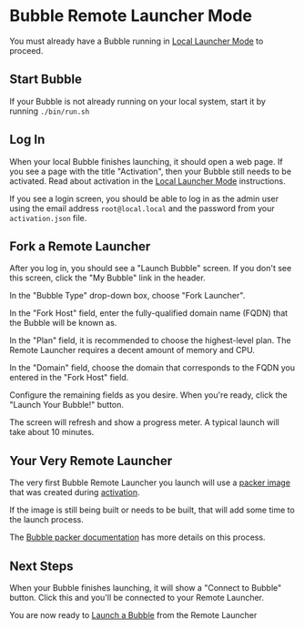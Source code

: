 Bubble Remote Launcher Mode
===========================
You must already have a Bubble running in [Local Launcher Mode](local-launcher.md) to proceed.

## Start Bubble
If your Bubble is not already running on your local system, start it by running `./bin/run.sh`

## Log In
When your local Bubble finishes launching, it should open a web page. If you see a page with the title "Activation",
then your Bubble still needs to be activated. Read about activation in the [Local Launcher Mode](local-launcher.md) instructions.

If you see a login screen, you should be able to log in as the admin user using the email
address `root@local.local` and the password from your `activation.json` file.

## Fork a Remote Launcher
After you log in, you should see a "Launch Bubble" screen.
If you don't see this screen, click the "My Bubble" link in the header.

In the "Bubble Type" drop-down box, choose "Fork Launcher".

In the "Fork Host" field, enter the fully-qualified domain name (FQDN) that the Bubble will be known as.

In the "Plan" field, it is recommended to choose the highest-level plan. The Remote Launcher requires a decent amount
of memory and CPU.

In the "Domain" field, choose the domain that corresponds to the FQDN you entered in the "Fork Host" field.

Configure the remaining fields as you desire. When you're ready, click the "Launch Your Bubble!" button.

The screen will refresh and show a progress meter. A typical launch will take about 10 minutes.

## Your Very Remote Launcher
The very first Bubble Remote Launcher you launch will use a [packer image](packer.md) that was created
during [activation](activation.md).

If the image is still being built or needs to be built, that will add some time to the launch process.

The [Bubble packer documentation](packer.md) has more details on this process. 

## Next Steps
When your Bubble finishes launching, it will show a "Connect to Bubble" button. Click this and you'll be connected
to your Remote Launcher.

You are now ready to [Launch a Bubble](launch-node.md) from the Remote Launcher
